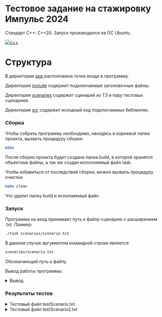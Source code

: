 # Тестовое задание на стажировку Импульс 2024

Стандарт C++: C++20. Запуск производился на ОС Ubuntu.

[![с++](https://skillicons.dev/icons?i=cpp)](https://skillicons.dev)
# Структура

В директории [app](https://github.com/TheMightyOoze147/Impulse_cpp/tree/main/app) расположена точка входа в программу. 

Директория [include](https://github.com/TheMightyOoze147/Impulse_cpp/tree/main/include) содержит подключаемые заголовочные файлы.

Директория [scenaries](https://github.com/TheMightyOoze147/Impulse_cpp/tree/main/scenaries) содержит сценарий из ТЗ и пару тестовых сценариев.

Директория [src](https://github.com/TheMightyOoze147/Impulse_cpp/tree/main/src) содержит исходный код подключаемых библиотек.

### Сборка

Чтобы собрать программу необходимо, находясь в корневой папке проекта, вызвать процедуру сборки:
```bash
make
```

После сборки проекта будет создана папка build, в которой хранятся объектные файлы, а так же создан исполняемый файл task.

Чтобы избавиться от последствий сборки, можно вызвать процедуру очистки:
```bash
make clean
```

Что удалит папку build и исполняемый файл.
### Запуск


Программа на вход принимает путь к файлу-сценарию с расширением .txt. 
Пример: 
```bash
./task scenaries/scenario.txt
```

В данном случае аргументом командной строки является 
```bash
scenaries/scenario.txt
```

Обозначающий путь к файлу.

Вывод работы программы:

<details>
    <summary>Вывод</summary>
    
    09:00
    08:48 1 client1
    08:48 13 NotOpenYet
    09:41 1 client1
    09:48 1 client2
    09:52 3 client1
    09:52 13 ICanWaitNoLonger!
    09:54 2 client1 1
    10:25 2 client2 2
    10:58 1 client3
    10:59 2 client3 3
    11:30 1 client4
    11:35 2 client4 2
    11:35 13 PlaceIsBusy
    11:45 3 client4
    12:33 4 client1
    12:33 12 client4 1
    12:43 4 client2
    15:52 4 client4
    19:00 11 client3
    19:00
    1 70 05:58
    2 30 02:18
    3 90 08:01

</details>

### Результаты тестов

<details>
    <summary>Тестовый файл testScenario.txt</summary>

    Входные данные
    3
    10:00 22:00
    15
    09:45 1 clientA
    10:05 1 clientA
    10:15 1 clientB
    10:20 2 clientA 1
    10:25 2 clientB 2
    10:30 1 clientC
    10:35 2 clientC 3
    10:40 1 clientD
    10:45 3 clientD 
    10:50 1 clientE
    10:55 3 clientE
    11:00 1 clientF
    11:00 3 clientF
    12:00 1 clientG
    12:30 3 clientG

    Выходные данные
    10:00
    09:45 1 clientA
    09:45 13 NotOpenYet
    10:05 1 clientA
    10:15 1 clientB
    10:20 2 clientA 1
    10:25 2 clientB 2
    10:30 1 clientC
    10:35 2 clientC 3
    10:40 1 clientD
    10:45 3 clientD
    10:50 1 clientE
    10:55 3 clientE
    11:00 1 clientF
    11:00 3 clientF
    12:00 1 clientG
    12:30 3 clientG
    12:30 11 clientG
    22:00 11 clientA
    22:00 11 clientB
    22:00 11 clientC
    22:00 11 clientD
    22:00 11 clientE
    22:00 11 clientF
    22:00 11 clientG
    22:00
    1 180 11:40
    2 180 11:35
    3 180 11:25

</details>

<details>
    <summary>Тестовый файл testScenario2.txt</summary>

    Входные данные
    5
    10:00 22:00
    15
    09:45 1 clientA
    10:05 1 clientA
    10:15 1 clientB
    10:20 2 clientA 1
    10:25 2 clientB 2
    10:30 1 clientC
    10:35 2 clientC 3
    10:40 1 clientD
    10:45 3 clientD 
    10:50 1 clientE
    10:55 3 clientE
    10:55 2 clientE 4
    11:00 1 clientF
    11:00 3 clientF
    11:00 2 clientF 5
    12:00 1 clientG
    12:30 3 clientG
    15:53 4 clientF
    15:56 4 clientG

    Выходные данные
    10:00
    09:45 1 clientA
    09:45 13 NotOpenYet
    10:05 1 clientA
    10:15 1 clientB
    10:20 2 clientA 1
    10:25 2 clientB 2
    10:30 1 clientC
    10:35 2 clientC 3
    10:40 1 clientD
    10:45 3 clientD
    10:45 13 ICanWaitNoLonger!
    10:50 1 clientE
    10:55 3 clientE
    10:55 13 ICanWaitNoLonger!
    10:55 2 clientE 4
    11:00 1 clientF
    11:00 3 clientF
    11:00 13 ICanWaitNoLonger!
    11:00 2 clientF 5
    12:00 1 clientG
    12:30 3 clientG
    15:53 4 clientF
    15:53 12 clientG 5
    15:56 4 clientG
    22:00 11 clientA
    22:00 11 clientB
    22:00 11 clientC
    22:00 11 clientD
    22:00 11 clientE
    22:00
    1 180 11:40
    2 180 11:35
    3 180 11:25
    4 180 11:05
    5 90 04:56


</details>

